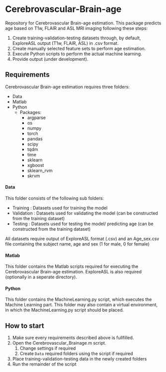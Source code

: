 # Cerebrovascular-Brain-age
Repository for Cerebrovascular Brain-age estimation. This package predicts age based on T1w, FLAIR and ASL MRI imaging following these steps:

1. Create training-validation-testing datasets through, by default, ExploreASL output (T1w, FLAIR, ASL) in .csv format.
2. Create manually selected feature sets to perform age estimation.
3. Execute Python scripts to perform the actual machine learning.
4. Provide output (under development).

## Requirements
Cerebrovascular Brain-age estimation requires three folders:

- Data
- Matlab
- Python
	- Packages:
		- argparse
		- os
		- numpy 
		- torch
		- pandas 
		- scipy 
		- tqdm 
		- time
		- sklearn
		- xgboost
		- sklearn_rvm 
		- skrvm 

#### Data

This folder consists of the following sub folders: 

- Training : Datasets used for training the model
- Validation : Datasets used for validating the model (can be constructed from the training dataset)
- Testing : Datasets used for testing the model/ predicting age (can be constructed from the training dataset)

All datasets require output of ExploreASL format (.csv) and an Age_sex.csv file containing the subject name, age and sex (1 for male, 0 for female)

#### Matlab

This folder contains the Matlab scripts required for executing the Cerebrovascular Brain-age estimation. ExploreASL is also required (optionally in a seperate directory).

#### Python

This folder contains the MachineLearning.py script, which executes the Machine Learning part. This folder may also contain a virtual environment, in which the MachineLearning.py script should be placed.

## How to start

1. Make sure every requirements described above is fullfilled.
2. Open the Cerebrovascular_Brainage.m script.
    1. Change settings if required
    2. Create `Data` required folders using the script if required
3. Place training-validation-testing data in the newly created folders
4. Run the remainder of the script


